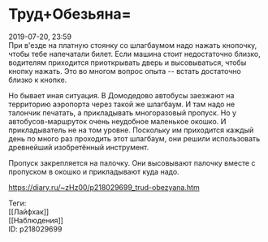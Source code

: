 Труд+Обезьяна=
===============

   
 2019-07-20, 23:59   
  При в'езде на платную стоянку со шлагбаумом надо нажать кнопочку, чтобы тебе напечатали билет. Если машина стоит недостаточно близко, водителям приходится приоткрывать дверь и высовываться, чтобы кнопку нажать. Это во многом вопрос опыта -- встать достаточно близко к кнопке.   
   
 Но бывает иная ситуация. В Домодедово автобусы заезжают на территорию аэропорта через такой же шлагбаум. И там надо не талончик печатать, а прикладывать многоразовый пропуск. Но у автобусов-маршруток очень неудобное маленькое окошко. И прикладыватель не на том уровне. Поскольку им приходится каждый день по много раз проходить этот шлагбаум, они решили использовать древнейший изобретённый инструмент.   
   
 Пропуск закрепляется на палочку. Они высовывают палочку вместе с пропуском в окошко и прикладывают куда надо.   
    
 <https://diary.ru/~zHz00/p218029699_trud-obezyana.htm>   
   
 Теги:   
 [[Лайфхак]]   
 [[Наблюдения]]   
 ID: p218029699